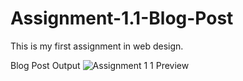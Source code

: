 # Assignment-1.1-Blog-Post
This is my first assignment in web design.

Blog Post Output
![Assignment 1 1 Preview](https://user-images.githubusercontent.com/45134925/98434293-6356fe80-2109-11eb-89d7-7158608ba2bc.png)

